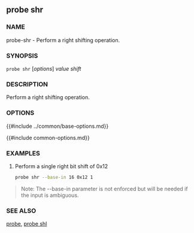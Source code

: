 ## probe shr

### NAME

probe-shr - Perform a right shifting operation.

### SYNOPSIS

``probe shr`` [*options*] *value* *shift*

### DESCRIPTION

Perform a right shifting operation.

### OPTIONS

{{#include ../common/base-options.md}}

{{#include common-options.md}}

### EXAMPLES

1. Perform a single right bit shift of 0x12
    ```sh
    probe shr --base-in 16 0x12 1
    ```

> Note: The --base-in parameter is not enforced but will be needed if the input is ambiguous.

### SEE ALSO

[probe](./probe.md), [probe shl](./probe-shl.md)
